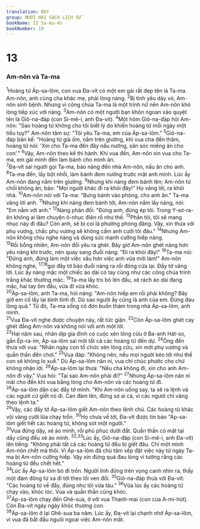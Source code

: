 ```yaml
---
translation: BDY
group: MƯƠI HAI SÁCH LỊCH SỬ
bookName: II Sa-mu-ên 
bookNumber: 10
---
```


<div class="title"><h1>13</h1><h3>Am-nôn và Ta-ma</h3></div>
<span class="verse 2sa_13_1"><sup>1</sup>Hoàng tử Áp-sa-lôm, con vua Đa-vít có một em gái rất đẹp tên là Ta-ma. Am-nôn, anh cùng cha khác mẹ, phải lòng nàng. </span>
<span class="verse 2sa_13_2"><sup>2</sup>Bị tình yêu dày vò, Am-nôn sinh bệnh. Nhưng vì công chúa Ta-ma là một trinh nữ nên Am-nôn khó lòng tiếp xúc với nàng. </span>
<span class="verse 2sa_13_3"><sup>3</sup>Am-nôn có một người bạn khôn ngoan xảo quyệt tên là Giô-na-đáp (con Si-mê-i, anh Đa-vít). </span>
<span class="verse 2sa_13_4"><sup>4</sup>Một hôm Giô-na-đáp hỏi Am-nôn: &#34;Sao hoàng tử không cho tôi biết lý do khiến hoàng tử mỗi ngày một tiều tụy?&#34; Am-nôn tâm sự: &#34;Tôi yêu Ta-ma, em của Áp-sa-lôm.&#34; </span>
<span class="verse 2sa_13_5"><sup>5</sup>Giô-na-đáp bàn kế: &#34;Hoàng tử giả ốm, nằm trên giường, khi vua cha đến thăm, hoàng tử nói: &#39;Xin cho Ta-ma đến đây nấu nướng, săn sóc miếng ăn cho con&#39;.&#34; </span>
<span class="verse 2sa_13_6"><sup>6</sup>Vậy, Am-nôn theo kế thi hành. Khi vua đến, Am-nôn xin vua cho Ta-ma, em gái mình đến làm bánh cho mình ăn.<br/></span>
<span class="verse 2sa_13_7"><sup>7</sup>Đa-vít sai người gọi Ta-ma, bảo nàng đến nhà Am-nôn, nấu ăn cho anh. </span>
<span class="verse 2sa_13_8"><sup>8</sup>Ta-ma đến, lấy bột nhồi, làm bánh đem nướng trước mặt anh mình. Lúc ấy Am-nôn đang nằm trên giường. </span>
<span class="verse 2sa_13_9"><sup>9</sup>Nhưng khi nàng đem bánh lên; Am-nôn từ chối không ăn, bảo: &#34;Mọi người khác đi ra khỏi đây!&#34; Họ vâng lời, ra khỏi nhà. </span>
<span class="verse 2sa_13_10"><sup>10</sup>Am-nôn nói với Ta-ma: &#34;Bưng bánh vào phòng, cho anh ăn.&#34; Ta-ma vâng lời anh. </span>
<span class="verse 2sa_13_11"><sup>11</sup>Nhưng khi nàng đem bánh tới, Am-nôn nắm lấy nàng, nói: &#34;Em nằm với anh.&#34; </span>
<span class="verse 2sa_13_12"><sup>12</sup>Nàng phản đối: &#34;Đừng anh, đừng ép tôi. Trong Y-sơ-ra-ên không ai làm chuyện ô-nhục điên rồ như thế. </span>
<span class="verse 2sa_13_13"><sup>13</sup>Phần tôi, tôi sẽ mang nhục này đi đâu? Còn anh, sẽ bị coi là phường phóng đãng. Vậy, xin thưa với phụ vương, chắc phụ vương sẽ không cấm anh cưới tôi đâu.&#34; </span>
<span class="verse 2sa_13_14"><sup>14</sup>Nhưng Am-nôn không chịu nghe nàng và dùng sức mạnh cưỡng hiếp nàng.<br/></span>
<span class="verse 2sa_13_15"><sup>15</sup>Rồi bỗng nhiên, Am-nôn đổi yêu ra ghét. Bây giờ Am-nôn ghét nàng hơn yêu nàng khi trước, nên quay sang đuổi nàng: &#34;Đi ra khỏi đây!&#34; </span>
<span class="verse 2sa_13_16"><sup>16</sup>Ta-ma nói: &#34;Đừng anh, đừng làm một việc xấu hơn việc anh vừa mới làm!&#34; Am-nôn không nghe, </span>
<span class="verse 2sa_13_17 2sa_13_18"><sup>17,18</sup>gọi đầy tớ bảo đuổi nàng ra rồi đóng cửa lại. Đầy tớ vâng lời. Lúc ấy nàng mặc một chiếc áo dài có tay cũng như các công chúa trinh trắng khác thường mặc. </span>
<span class="verse 2sa_13_19"><sup>19</sup>Ta-ma lấy tro bỏ lên đầu, xé rách áo dài đang mặc, hai tay ôm đầu, vừa đi vừa khóc.<br/></span>
<span class="verse 2sa_13_20"><sup>20</sup>Áp-sa-lôm, anh Ta-ma, hỏi nàng: &#34;Am-nôn hiếp em rồi phải không? Bây giờ em cố lấy lại bình tĩnh đi. Dù sao người ấy cũng là anh của em. Đừng đau lòng quá.&#34; Từ đó, Ta-ma sống cô đơn buồn thảm trong nhà Áp-sa-lôm, anh mình.<br/></span>
<span class="verse 2sa_13_21"><sup>21</sup>Vua Đa-vít nghe được chuyện này, rất tức giận. </span>
<span class="verse 2sa_13_22"><sup>22</sup>Còn Áp-sa-lôm ghét cay ghét đắng Am-nôn và không nói với anh một lời.<br/></span>
<span class="verse 2sa_13_23"><sup>23</sup>Hai năm sau, nhân dịp gia đình có cuộc xén lông cừu ở Ba-anh Hát-so, gần Ép-ra-im, Áp-sa-lôm sai mời tất cả các hoàng tử đến dự. </span>
<span class="verse 2sa_13_24"><sup>24</sup>Ông đến thưa với vua: &#34;Nhân ngày con tổ chức xén lông cừu, xin mời phụ vương và quần thần đến chơi.&#34; </span>
<span class="verse 2sa_13_25"><sup>25</sup>Vua đáp: &#34;Không nên, nếu mọi người kéo tới như thế con sẽ không lo xuể.&#34; Dù Áp-sa-lôm năn nỉ, vua chỉ chúc phước cho chứ không nhận lời. </span>
<span class="verse 2sa_13_26"><sup>26</sup>Áp-sa-lôm lại thưa: &#34;Nếu cha không đi, xin cho anh Am-nôn đi vậy.&#34; Vua hỏi: &#34;Tại sao Am-nôn phải đi?&#34; </span>
<span class="verse 2sa_13_27"><sup>27</sup>Nhưng Áp-sa-lôm năn nỉ mãi cho đến khi vua bằng lòng cho Am-nôn và các hoàng tử đi.<br/></span>
<span class="verse 2sa_13_28"><sup>28</sup>Áp-sa-lôm dặn các đầy tớ mình: &#34;Khi Am-nôn uống say, ta sẽ ra lệnh và các ngươi cứ giết nó đi. Can đảm lên, đừng sợ ai cả, vì các ngươi chỉ vâng theo lệnh ta.&#34;<br/></span>
<span class="verse 2sa_13_29"><sup>29</sup>Vậy, các đầy tớ Áp-sa-lôm giết Am-nôn theo lệnh chủ. Các hoàng tử khác vội vàng cưỡi lừa chạy trốn. </span>
<span class="verse 2sa_13_30"><sup>30</sup>Họ chưa về tới, Đa-vít được tin báo &#34;Áp-sa-lôm giết hết các hoàng tử, không sót một người.&#34;<br/></span>
<span class="verse 2sa_13_31"><sup>31</sup>Vua đứng dậy, xé áo mình, rồi phủ phục dưới đất. Quần thần có mặt tại dấy cũng đều xé áo mình. </span>
<span class="verse 2sa_13_32 2sa_13_33"><sup>32,33</sup>Lúc ấy, Giô-na-đáp (con Si-mê-i, anh Đa-vít) lên tiếng: &#34;Không phải tất cả các hoàng tử đều bị giết đâu. Chỉ một mình Am-nôn chết mà thôi. Vì Áp-sa-lôm đã chủ tâm xếp đặt việc này từ ngày Ta-ma bị Am-nôn cưỡng hiếp. Vậy xin đừng quá đau lòng vì tưởng rằng các hoàng tử đều chết hết.&#34;<br/></span>
<span class="verse 2sa_13_34"><sup>34</sup>Lúc ấy Áp-sa-lôm bỏ đi trốn. Người lính đứng trên vọng canh nhìn ra, thấy một đám đông từ xa đi tới theo lối ven đồi. </span>
<span class="verse 2sa_13_35"><sup>35</sup>Giô-na-đáp thưa với Đa-vít: &#34;Các hoàng tử về đấy, đúng như tôi vừa tâu.&#34; </span>
<span class="verse 2sa_13_36"><sup>36</sup>Vừa lúc ấy các hoàng tử chạy vào, khóc lóc. Vua và quần thần cũng khóc.<br/></span>
<span class="verse 2sa_13_37"><sup>37</sup>Áp-sa-lôm chạy đến Ghê-sua, ở với vua Thanh-mai (con của A-mi-hút). Còn Đa-vít ngày ngày khóc thương con.<br/></span>
<span class="verse 2sa_13_38"><sup>38</sup>Áp-sa-lôm ở lại Ghê-sua ba năm. Lúc ấy, Đa-vít lại chạnh nhớ Áp-sa-lôm, vì vua đã bắt đầu nguôi ngoai việc Am-nôn mất.</span>
